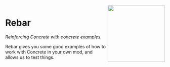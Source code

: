 <img src="https://rawgit.com/elytra/Rebar/1.12.1/doc/emblem.svg" align="right" width="180px"/>
 
# Rebar
*Reinforcing Concrete with concrete examples.*

Rebar gives you some good examples of how to work with Concrete
in your own mod, and allows us to test things.
